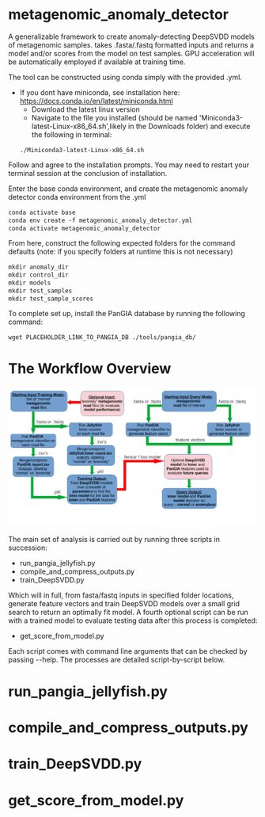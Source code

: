 # metagenomic_anomaly_detector

A generalizable framework to create anomaly-detecting DeepSVDD models of metagenomic samples. takes .fasta/.fastq formatted inputs and returns a model and/or scores from the model on test samples. GPU acceleration will be automatically employed if available at training time.

The tool can be constructed using conda simply with the provided .yml.
* If you dont have miniconda, see installation here: https://docs.conda.io/en/latest/miniconda.html
    * Download the latest linux version
    * Navigate to the file you installed (should be named 'Miniconda3-latest-Linux-x86_64.sh',likely in the Downloads folder) and execute the following in terminal:
    ```
    ./Miniconda3-latest-Linux-x86_64.sh
    ```
Follow and agree to the installation prompts. You may need to restart your terminal session at the conclusion of installation.

Enter the base conda environment, and create the metagenomic anomaly detector conda environment from the .yml
```
conda activate base
conda env create -f metagenomic_anomaly_detector.yml
conda activate metagenomic_anomaly_detector
```

From here, construct the following expected folders for the command defaults (note: if you specify folders at runtime this is not necessary)
```
mkdir anomaly_dir
mkdir control_dir
mkdir models
mkdir test_samples
mkdir test_sample_scores
```

To complete set up, install the PanGIA database by running the following command:
```
wget PLACEHOLDER_LINK_TO_PANGIA_DB ./tools/pangia_db/
```

# The Workflow Overview

![](images/MBM_flowchart.png)

The main set of analysis is carried out by running three scripts in succession:
* run_pangia_jellyfish.py
* compile_and_compress_outputs.py
* train_DeepSVDD.py

Which will in full, from fasta/fastq inputs in specified folder locations, generate feature vectors and train DeepSVDD models over a small grid search to return an optimally fit model. A fourth optional script can be run with a trained model to evaluate testing data after this process is completed:
* get_score_from_model.py

Each script comes with command line arguments that can be checked by passing --help. The processes are detailed script-by-script below.

# run_pangia_jellyfish.py
# compile_and_compress_outputs.py
# train_DeepSVDD.py
# get_score_from_model.py